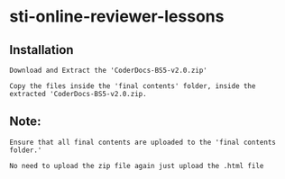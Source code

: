# sti-online-reviewer-lessons

## Installation

```
Download and Extract the 'CoderDocs-BS5-v2.0.zip'

Copy the files inside the 'final contents' folder, inside the extracted 'CoderDocs-BS5-v2.0.zip. 
```
## Note:
```
Ensure that all final contents are uploaded to the 'final contents folder.'

No need to upload the zip file again just upload the .html file
```
